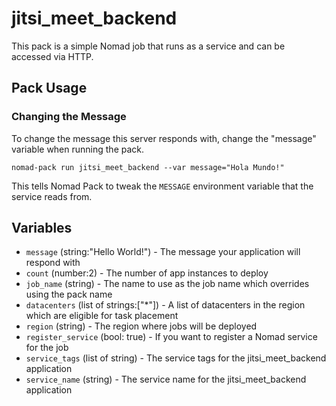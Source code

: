 # jitsi_meet_backend

<!-- Include a brief description of your pack -->

This pack is a simple Nomad job that runs as a service and can be accessed via
HTTP.

## Pack Usage

<!-- Include information about how to use your pack -->

### Changing the Message

To change the message this server responds with, change the "message" variable
when running the pack.

```
nomad-pack run jitsi_meet_backend --var message="Hola Mundo!"
```

This tells Nomad Pack to tweak the `MESSAGE` environment variable that the
service reads from.

## Variables

<!-- Include information on the variables from your pack -->

- `message` (string:"Hello World!") - The message your application will respond with
- `count` (number:2) - The number of app instances to deploy
- `job_name` (string) - The name to use as the job name which overrides using
  the pack name
- `datacenters` (list of strings:["*"]) - A list of datacenters in the region which
  are eligible for task placement
- `region` (string) - The region where jobs will be deployed
- `register_service` (bool: true) - If you want to register a Nomad service
  for the job
- `service_tags` (list of string) - The service tags for the jitsi_meet_backend application
- `service_name` (string) - The service name for the jitsi_meet_backend application

[pack-registry]: https://github.com/hashicorp/nomad-pack-community-registry
